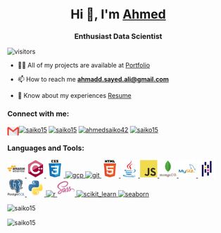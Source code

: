 <!-- ## Hi, 👋 I'm [Ahmed!](https://saiko15.github.io/ahmedsayed/) -->

              
<!-- <a href="https://www.linkedin.com/in/saiko15">
    <img align="left" alt="Ahmed Sayed | Linkedin" width="24px" src="https://raw.githubusercontent.com/Saiko15/Saiko15/main/Assets/LinkenIn.svg" />
  </a> &nbsp;&nbsp;
<a href="https://leetcode.com/Saiko15/">
    <img align="left" alt="Ahmed Sayed | Leetcode" width="24px" src="https://github.com/Saiko15/Saiko15/blob/main/Assets/leetcode.png" />
  </a> &nbsp;&nbsp;
  <a href="mailto:ahmedsaiko42@gmail.com">
    <img align="left" alt="Ahmed Sayed | Gmail" width="26px" src="https://raw.githubusercontent.com/Saiko15/Saiko15/main/Assets/Gmail.svg" />
  </a> 

<br />

### Stats
<!-- ![Ahmed's GitHub stats](https://github-readme-stats.vercel.app/api?username=Saiko15&count_private=true&show_icons=true&theme=tokyonight) -->
<!-- ![Top Langs](https://github-readme-stats.vercel.app/api/top-langs/?username=Saiko15&layout=compact&theme=tokyonight) -->


<!-- ![visitors](https://visitor-badge.laobi.icu/badge?page_id=saiko15.saiko15) -->

<h1 align="center">Hi 👋, I'm <a href="https://saiko15.github.io/ahmedsayed/">Ahmed</a></h1>
<h3 align="center">Enthusiast Data Scientist</h3>

![visitors](https://visitor-badge.laobi.icu/badge?page_id=saiko15.saiko15)
<!-- <p align="left"> <img src="https://komarev.com/ghpvc/?username=saiko15&label=Profile%20views&color=0e75b6&style=flat" alt="saiko15" /> </p> -->

- 👨‍💻 All of my projects are available at [Portfolio](https://saiko15.github.io/ahmedsayed/)

- 📫 How to reach me [**ahmadd.sayed.ali@gmail.com**](mailto:ahmadd.sayed.ali@gmail.com)

- 📄 Know about my experiences [Resume](https://saiko15.github.io/ahmedsayed/)

<h3 align="left">Connect with me:</h3>
<p align="left">
<a href="https://linkedin.com/in/saiko15" target="blank"><img align="center" src="https://raw.githubusercontent.com/rahuldkjain/github-profile-readme-generator/master/src/images/icons/Social/linked-in-alt.svg" alt="saiko15" height="30" width="40" /></a>
<a href="https://kaggle.com/saiko15" target="blank"><img align="center" src="https://raw.githubusercontent.com/rahuldkjain/github-profile-readme-generator/master/src/images/icons/Social/kaggle.svg" alt="saiko15" height="30" width="40" /></a>
<a href="https://www.hackerrank.com/ahmedsaiko42" target="blank"><img align="center" src="https://raw.githubusercontent.com/rahuldkjain/github-profile-readme-generator/master/src/images/icons/Social/hackerrank.svg" alt="ahmedsaiko42" height="30" width="40" /></a>
<a href="https://www.leetcode.com/saiko15" target="blank"><img align="center" src="https://raw.githubusercontent.com/rahuldkjain/github-profile-readme-generator/master/src/images/icons/Social/leet-code.svg" alt="saiko15" height="30" width="40" /></a>
<!-- <a href="/https://saiko15.github.io/ahmedsayed/" target="blank"><img align="center" src="https://raw.githubusercontent.com/rahuldkjain/github-profile-readme-generator/master/src/images/icons/Social/rss.svg" alt="https://saiko15.github.io/ahmedsayed/" height="30" width="40" /></a> -->
<a href="mailto:ahmadd.sayed.ali@gmail.com">
    <img align="left" alt="Ahmed Sayed | Gmail" width="26px" src="https://raw.githubusercontent.com/Saiko15/Saiko15/main/Assets/Gmail.svg" />
  </a>
</p>

<h3 align="left">Languages and Tools:</h3>
<p align="left"> <a href="https://aws.amazon.com" target="_blank" rel="noreferrer"> <img src="https://raw.githubusercontent.com/devicons/devicon/master/icons/amazonwebservices/amazonwebservices-original-wordmark.svg" alt="aws" width="40" height="40"/> </a> <a href="https://www.w3schools.com/cpp/" target="_blank" rel="noreferrer"> <img src="https://raw.githubusercontent.com/devicons/devicon/master/icons/cplusplus/cplusplus-original.svg" alt="cplusplus" width="40" height="40"/> </a> <a href="https://www.w3schools.com/css/" target="_blank" rel="noreferrer"> <img src="https://raw.githubusercontent.com/devicons/devicon/master/icons/css3/css3-original-wordmark.svg" alt="css3" width="40" height="40"/> </a> <a href="https://cloud.google.com" target="_blank" rel="noreferrer"> <img src="https://www.vectorlogo.zone/logos/google_cloud/google_cloud-icon.svg" alt="gcp" width="40" height="40"/> </a> <a href="https://git-scm.com/" target="_blank" rel="noreferrer"> <img src="https://www.vectorlogo.zone/logos/git-scm/git-scm-icon.svg" alt="git" width="40" height="40"/> </a> <a href="https://www.w3.org/html/" target="_blank" rel="noreferrer"> <img src="https://raw.githubusercontent.com/devicons/devicon/master/icons/html5/html5-original-wordmark.svg" alt="html5" width="40" height="40"/> </a> <a href="https://www.java.com" target="_blank" rel="noreferrer"> <img src="https://raw.githubusercontent.com/devicons/devicon/master/icons/java/java-original.svg" alt="java" width="40" height="40"/> </a> <a href="https://developer.mozilla.org/en-US/docs/Web/JavaScript" target="_blank" rel="noreferrer"> <img src="https://raw.githubusercontent.com/devicons/devicon/master/icons/javascript/javascript-original.svg" alt="javascript" width="40" height="40"/> </a> <a href="https://www.mongodb.com/" target="_blank" rel="noreferrer"> <img src="https://raw.githubusercontent.com/devicons/devicon/master/icons/mongodb/mongodb-original-wordmark.svg" alt="mongodb" width="40" height="40"/> </a> <a href="https://www.mysql.com/" target="_blank" rel="noreferrer"> <img src="https://raw.githubusercontent.com/devicons/devicon/master/icons/mysql/mysql-original-wordmark.svg" alt="mysql" width="40" height="40"/> </a> <a href="https://pandas.pydata.org/" target="_blank" rel="noreferrer"> <img src="https://raw.githubusercontent.com/devicons/devicon/2ae2a900d2f041da66e950e4d48052658d850630/icons/pandas/pandas-original.svg" alt="pandas" width="40" height="40"/> </a> <a href="https://www.postgresql.org" target="_blank" rel="noreferrer"> <img src="https://raw.githubusercontent.com/devicons/devicon/master/icons/postgresql/postgresql-original-wordmark.svg" alt="postgresql" width="40" height="40"/> </a> <a href="https://www.python.org" target="_blank" rel="noreferrer"> <img src="https://raw.githubusercontent.com/devicons/devicon/master/icons/python/python-original.svg" alt="python" width="40" height="40"/> </a> <a href="https://www.r-project.org/" target="_blank" rel="noreferrer"> <img src="https://upload.wikimedia.org/wikipedia/commons/thumb/1/1b/R_logo.svg/724px-R_logo.svg.png" alt="r" width="40" height="40"/> </a> <a href="https://sass-lang.com" target="_blank" rel="noreferrer"> <img src="https://raw.githubusercontent.com/devicons/devicon/master/icons/sass/sass-original.svg" alt="sass" width="40" height="40"/> </a> <a href="https://scikit-learn.org/" target="_blank" rel="noreferrer"> <img src="https://upload.wikimedia.org/wikipedia/commons/0/05/Scikit_learn_logo_small.svg" alt="scikit_learn" width="40" height="40"/> </a> <a href="https://seaborn.pydata.org/" target="_blank" rel="noreferrer"> <img src="https://seaborn.pydata.org/_images/logo-mark-lightbg.svg" alt="seaborn" width="40" height="40"/> </a> </p>

<p><img align="center" src="https://github-readme-stats.vercel.app/api/top-langs?username=saiko15&show_icons=true&locale=en&layout=compact&theme=tokyonight" alt="saiko15" /></p>

<p><img align="center" src="https://github-readme-streak-stats.herokuapp.com/?user=saiko15&theme=tokyonight" alt="saiko15" /></p>

<!-- ![Ahmed's GitHub stats](https://github-readme-stats.vercel.app/api?username=Saiko15&count_private=true&show_icons=true&theme=tokyonight) -->
<!-- ![Top Langs](https://github-readme-stats.vercel.app/api/top-langs/?username=Saiko15&layout=compact&theme=tokyonight) -->
